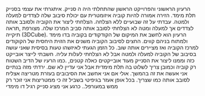 הרעיון הראשוני והפרוייקט הראשון שהתחלתי היה ה סנייק.
איתגרתי את עצמי בסנייק תלת מימד.
הזירה אמורה להיות קוביה איזומטרית עם יכולת סיבוב שלה לצדדים למעלה ולמטה.
עבדתי על זה שבועיים ללא הצלחה.
הצלחתי ליצור את הקוביה ולסובב אותה לצדדים אך למעלה ומטה לא הצלחתי לסובב אותה סביב המרכז שלה.
מצורפת ,תראה תיקייה (3DCube).
הרעיון הוא לחשב את המיקום של הקודקודים בקוביה בדו מימד ולמתוח בניהם קווים.
החצים לסיבוב הקוביה משנים את הזוית היחסית של הקוקודים למרכז הקוביה ואז מציירים אותה שוב.
כל הזמן הגעתי לאיזשהו טעות בסיסית שאני עושה בסיבוב של הקוביה למעלה ולמטה אבל לא הצלחתי לעלות עליה.
חשבתי לייצר אובייקט כזה וממנו ליצור את הסנייק מעוד אובייקטים כאלה קטנים,
.כמו הרעיו של הדיב השטוח רק קוביה וכמובן צריך לשלוט בה תלת מימדית אבל אני עדיין לא שם.
ירדתי מזה בנתיים אני אעשה את זה בהמשך.
אולי אם אני אחשב את הסיבובים בעזרת מטריצה אצליח לסובב אותה כמו שצריך.
בכל אופן אעזר בגיפיטי בשביל זה כי ממטריצות אני זוכר רק ממש במעורפל..
כרגע אני מציג סנייק רגיל דו מימדי
